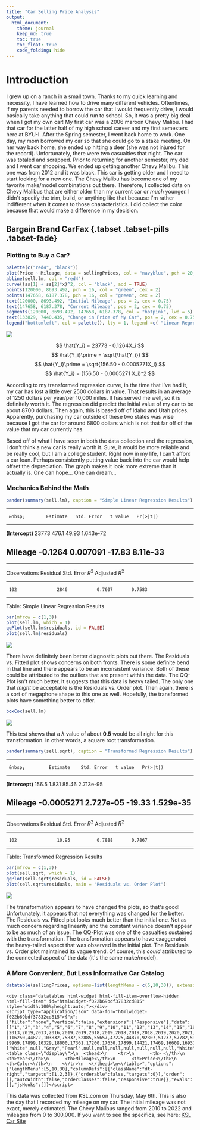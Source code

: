 ```yaml
---
title: "Car Selling Price Analysis"
output: 
  html_document:
    theme: journal
    keep_md: true
    toc: true
    toc_float: true
    code_folding: hide
---
```



# Introduction

I grew up on a ranch in a small town. Thanks to my quick learning and necessity, I have learned how to drive many different vehicles. Oftentimes, if my parents needed to borrow the car that I would frequently drive, I would basically take anything that could run to school. So, it was a pretty big deal when I got my own car! My first car was a 2006 maroon Chevy Malibu. I had that car for the latter half of my high school career and my first semesters here at BYU-I. After the Spring semester, I went back home to work. One day, my mom borrowed my car so that she could go to a stake meeting. On her way back home, she ended up hitting a deer (she was not injured for the record). Unfortunately, there were two casualties that night. The car was totaled and scrapped. Prior to returning for another semester, my dad and I went car shopping. We ended up getting another Chevy Malibu. This one was from 2012 and it was black. This car is getting older and I need to start looking for a new one. The Chevy Malibu has become one of my favorite make/model combinations out there. Therefore, I collected data on Chevy Malibus that are either older than my current car or *much* younger. I didn't specify the trim, build, or anything like that because I'm rather indifferent when it comes to those characteristics. I did collect the color because that would make a difference in my decision. 




## Bargain Brand CarFax {.tabset .tabset-pills .tabset-fade}




### Plotting to Buy a Car?


```r
palette(c("red4", "black"))
plot(Price ~ Mileage, data = sellingPrices, col = "navyblue", pch = 20, main = "Price of Chevy Mailbu (2010-2022) According to Mileage", xlab = "Mileage of Car", ylab = "Price of Car")
abline(sell.lm, col = "red4")
curve((ss[1] + ss[2]*x)^2, col = "black", add = TRUE)
points(120000, 8693.492, pch = 16, col = "green", cex = 2)
points(147658, 6187.378, pch = 16, col = "green", cex = 2)
text(120000, 8693.492, "Initial Mileage", pos = 2, cex = 0.75)
text(147658, 6187.378, "Current Mileage", pos = 2, cex = 0.75)
segments(120000, 8693.492, 147658, 6187.378, col = "hotpink", lwd = 5)
text(133829, 7440.435, "Change in Price of My Car", pos = 2, cex = 0.75)
legend("bottomleft", col = palette(), lty = 1, legend =c( "Linear Regression", "Transformed Regression (Square Root)"), bty = "n") 
```

![](CarSellingPrice_files/figure-html/unnamed-chunk-2-1.png)<!-- -->



$$
\hat{Y_i} = 23773 - 0.1264X_i
$$
$$
\hat{Y_i}\prime = \sqrt{\hat{Y_i}}
$$
$$
\hat{Y_i}\prime = \sqrt{156.50 - 0.0005271X_i}
$$
$$
\hat{Y_i} = (156.50 - 0.0005271 X_i)^2
$$

According to my transformed regression curve, in the time that I've had it, my car has lost a little over 2500 dollars in value. That results in an average of 1250 dollars per year/per 10,000 miles. It has served me well, so it is definitely worth it. The regression did predict the initial value of my car to be about 8700 dollars. Then again, this is based off of Idaho and Utah prices. Apparently, purchasing my car outside of these two states was wise because I got the car for around 6800 dollars which is not that far off of the value that my car currently has. 


Based off of what I have seen in both the data collection and the regression, I don't think a new car is really worth it. Sure, it would be more reliable and be really cool, but I am a college student. Right now in my life, I can't afford a car loan. Perhaps consistently putting value back into the car would help offset the depreciation. The graph makes it look more extreme than it actually is. One can hope... One can dream...


 

### Mechanics Behind the Math


```r
pander(summary(sell.lm), caption = "Simple Linear Regression Results")
```


---------------------------------------------------------------
     &nbsp;        Estimate   Std. Error   t value   Pr(>|t|)  
----------------- ---------- ------------ --------- -----------
 **(Intercept)**    23773       476.1       49.93    1.643e-72 

   **Mileage**     -0.1264     0.007091    -17.83    8.11e-33  
---------------------------------------------------------------


--------------------------------------------------------------
 Observations   Residual Std. Error   $R^2$    Adjusted $R^2$ 
-------------- --------------------- -------- ----------------
     102               2846           0.7607       0.7583     
--------------------------------------------------------------

Table: Simple Linear Regression Results

```r
par(mfrow = c(1,3))
plot(sell.lm, which = 1)
qqPlot(sell.lm$residuals, id = FALSE)
plot(sell.lm$residuals)
```

![](CarSellingPrice_files/figure-html/unnamed-chunk-3-1.png)<!-- -->

There have definitely been better diagnostic plots out there. The Residuals vs. Fitted plot shows concerns on both fronts. There is some definite bend in that line and there appears to be an inconsistent variance. Both of these could be attributed to the outliers that are present within the data. The QQ-Plot isn't much better. It suggests that this data is heavy tailed. The only one that *might* be acceptable is the Residuals vs. Order plot. Then again, there is a sort of megaphone shape to this one as well. Hopefully, the transformed plots have something better to offer. 


```r
boxCox(sell.lm)
```

![](CarSellingPrice_files/figure-html/unnamed-chunk-4-1.png)<!-- -->

This test shows that a $\lambda$ value of about **0.5** would be all right for this transformation. In other words, a square root transformation. 


```r
pander(summary(sell.sqrt), caption = "Transformed Regression Results")
```


-----------------------------------------------------------------
     &nbsp;         Estimate    Std. Error   t value   Pr(>|t|)  
----------------- ------------ ------------ --------- -----------
 **(Intercept)**     156.5        1.831       85.46    2.713e-95 

   **Mileage**     -0.0005271   2.727e-05    -19.33    1.529e-35 
-----------------------------------------------------------------


--------------------------------------------------------------
 Observations   Residual Std. Error   $R^2$    Adjusted $R^2$ 
-------------- --------------------- -------- ----------------
     102               10.95          0.7888       0.7867     
--------------------------------------------------------------

Table: Transformed Regression Results

```r
par(mfrow = c(1,3))
plot(sell.sqrt, which = 1)
qqPlot(sell.sqrt$residuals, id = FALSE)
plot(sell.sqrt$residuals, main = "Residuals vs. Order Plot")
```

![](CarSellingPrice_files/figure-html/unnamed-chunk-5-1.png)<!-- -->

The transformation appears to have changed the plots, so that's good! Unfortunately, it appears that not everything was changed for the better. The Residuals vs. Fitted plot looks much better than the initial one. Not as much concern regarding linearity and the constant variance doesn't appear to be as much of an issue. The QQ-Plot was one of the casualties sustained with the transformation. The transformation appears to have exaggerated the heavy-tailed aspect that was observed in the initial plot. The Residuals vs. Order plot maintained its vague trend. Of course, this *could* attributed to the connected aspect of the data (it's the same make/model).  


 

### A More Convenient, But Less Informative Car Catalog





```r
datatable(sellingPrices, options=list(lengthMenu = c(5,10,30)), extensions="Responsive")
```

```{=html}
<div class="datatables html-widget html-fill-item-overflow-hidden html-fill-item" id="htmlwidget-f022b69bdf37832cd815" style="width:100%;height:auto;"></div>
<script type="application/json" data-for="htmlwidget-f022b69bdf37832cd815">{"x":{"filter":"none","vertical":false,"extensions":["Responsive"],"data":[["1","2","3","4","5","6","7","8","9","10","11","12","13","14","15","16","17","18","19","20","21","22","23","24","25","26","27","28","29","30","31","32","33","34","35","36","37","38","39","40","41","42","43","44","45","46","47","48","49","50","51","52","53","54","55","56","57","58","59","60","61","62","63","64","65","66","67","68","69","70","71","72","73","74","75","76","77","78","79","80","81","82","83","84","85","86","87","88","89","90","91","92","93","94","95","96","97","98","99","100","101","102"],[2013,2019,2013,2016,2019,2019,2018,2019,2018,2019,2018,2019,2020,2021,2020,2019,2019,2019,2018,2019,2010,2020,2011,2013,2017,2018,2020,2018,2016,2017,2018,2018,2019,2018,2019,2018,2020,2013,2012,2021,2021,2021,2016,2020,2016,2011,2021,2019,2016,2017,2020,2021,2017,2018,2011,2020,2021,2018,2017,2018,2017,2021,2010,2019,2018,2017,2018,2014,2016,2013,2020,2020,2012,2017,2019,2015,2019,2019,2020,2016,2010,2011,2015,2013,2014,2011,2017,2015,2020,2020,2016,2020,2019,2017,2018,2017,2017,2020,2015,2013,2017,2018],[116250,44872,103832,75837,52885,55657,47225,44870,92307,51237,57782,59256,5159,4201,3971,45520,45432,48972,53566,52034,154429,28269,153245,136411,40933,48299,22748,36829,55387,33359,65523,17813,50323,92605,46640,56359,7979,133697,90252,2,4201,10,55387,3971,47575,138000,2,20977,66885,35788,3971,0,44958,70528,125185,5159,4201,36829,52001,34797,40611,3527,126730,22395,92188,55000,34976,35685,55387,151697,41574,6495,91522,21984,35069,78819,56252,50355,19834,47760,147056,125185,65923,68914,90337,108586,57611,82588,3545,3,41140,5159,30389,67881,36829,50738,45630,35340,86965,104053,102716,13255],[9969,17899,10329,18000,17361,17200,17630,17899,14421,17469,16609,16931,21998,25403,22440,17845,17845,17630,17039,17415,5000,22157,7000,8314,20599,17099,18685,20103,13660,19797,15495,25490,17523,14450,17791,16770,25900,7590,8566,25874,25403,25733,13660,22440,13995,4000,31375,26000,15999,13500,22440,30233,14995,17995,8499,21998,25403,20103,16255,23957,19844,18000,5850,22200,12995,15000,17942,15426,13660,7890,22999,15500,8999,14600,17400,13777,17146,17523,22899,18000,6477,8499,8500,12500,8499,7649,21995,8000,24851,20535,20995,21998,18545,21900,20103,12371,19250,20888,13244,9995,12000,19400],["White",null,"Gray","Pearl",null,null,null,null,null,null,null,"White","White","White","Black","Silver",null,"White","Black","Gray","White","White","White",null,"Gray","Silver","Silver","Black","Black","White","White","Blue","White","Gray","Black","Silver","Red","Silver","Silver","Red","White","Silver","Black","Black","Pearl","Blue","Silver","Silver","Maroon","Gray","Black","White","Blue","White","Red","White","White","Black","Silver","White","Blue","Red","Black","White","Black","Gray","Red","Silver","Black","Blue","Silver","Silver","Silver","Gray","White","Beige",null,null,"White","Blue","Silver","Red","Purple","Black","Blue","White","White","Red","Blue","Red","Red","White","Black","White","Black","Gray","White","Silver","Silver","Silver","White","White"]],"container":"<table class=\"display\">\n  <thead>\n    <tr>\n      <th> <\/th>\n      <th>Year<\/th>\n      <th>Mileage<\/th>\n      <th>Price<\/th>\n      <th>Color<\/th>\n    <\/tr>\n  <\/thead>\n<\/table>","options":{"lengthMenu":[5,10,30],"columnDefs":[{"className":"dt-right","targets":[1,2,3]},{"orderable":false,"targets":0}],"order":[],"autoWidth":false,"orderClasses":false,"responsive":true}},"evals":[],"jsHooks":[]}</script>
```

This data was collected from KSL.com on Thursday, May 6th. This is also the day that I recorded my mileage on my car. The initial mileage was not exact, merely estimated. The Chevy Malibus ranged from 2010 to 2022 and mileages from 0 to 300,000. If you want to see the specifics, see here: [KSL Car Site](https://cars.ksl.com/search/make/Chevrolet/model/Malibu/yearFrom/2010/yearTo/2022/mileageFrom/0/mileageTo/300000/newUsed/Used;Certified;New/numberDoors/4)
